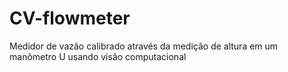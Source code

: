 # CV-flowmeter
Medidor de vazão calibrado através da medição de altura em um manômetro U usando visão computacional
